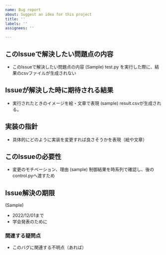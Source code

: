 ```yaml
---
name: Bug report
about: Suggest an idea for this project
title: ''
labels: ''
assignees: ''

---
```


## このIssueで解決したい問題点の内容
- このIssueで解決したい問題点の内容
(Sample) test.py を実行した際に、結果のcsvファイルが生成されない

## Issueが解決した時に期待される結果
- 実行されたときのイメージを絵・文章で表現
(sample) result.csvが生成される。

## 実装の指針
- 具体的にどのように実装を変更すれば良さそうかを表現（絵や文章）

## このIssueの必要性
- 変更のモチベーション、理由
(sample) 制御結果を時系列で確認し、後のcontrol.pyへ渡すため

## Issue解決の期限
(Sample)
- 2022/12/01まで
- 学会発表のために

### 関連する疑問点
- このバグに関連する不明点（あれば）
